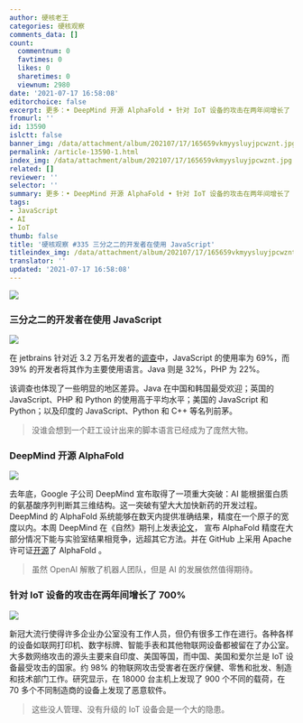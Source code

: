 ```yaml
---
author: 硬核老王
categories: 硬核观察
comments_data: []
count:
  commentnum: 0
  favtimes: 0
  likes: 0
  sharetimes: 0
  viewnum: 2980
date: '2021-07-17 16:58:08'
editorchoice: false
excerpt: 更多：• DeepMind 开源 AlphaFold • 针对 IoT 设备的攻击在两年间增长了 700%
fromurl: ''
id: 13590
islctt: false
banner_img: /data/attachment/album/202107/17/165659vkmyysluyjpcwznt.jpg
permalink: /article-13590-1.html
index_img: /data/attachment/album/202107/17/165659vkmyysluyjpcwznt.jpg
related: []
reviewer: ''
selector: ''
summary: 更多：• DeepMind 开源 AlphaFold • 针对 IoT 设备的攻击在两年间增长了 700%
tags:
- JavaScript
- AI
- IoT
thumb: false
title: '硬核观察 #335 三分之二的开发者在使用 JavaScript'
titleindex_img: /data/attachment/album/202107/17/165659vkmyysluyjpcwznt.jpg
translator: ''
updated: '2021-07-17 16:58:08'
---
```


![](/data/attachment/album/202107/17/165659vkmyysluyjpcwznt.jpg)


### 三分之二的开发者在使用 JavaScript


![](/data/attachment/album/202107/17/165712kf31hmw1fh3znwz2.jpg)


在 jetbrains 针对近 3.2 万名开发者的[调查](https://www.jetbrains.com/lp/devecosystem-2021/)中，JavaScript 的使用率为 69%，而 39% 的开发者将其作为主要使用语言。Java 则是 32%，PHP 为 22%。


该调查也体现了一些明显的地区差异。Java 在中国和韩国最受欢迎；英国的 JavaScript、PHP 和 Python 的使用高于平均水平；美国的 JavaScript 和 Python；以及印度的 JavaScript、Python 和 C++ 等名列前茅。



> 
> 没谁会想到一个赶工设计出来的脚本语言已经成为了庞然大物。
> 
> 
> 


### DeepMind 开源 AlphaFold


![](/data/attachment/album/202107/17/165733v8hbgd996979o8fr.jpg)


去年底，Google 子公司 DeepMind 宣布取得了一项重大突破：AI 能根据蛋白质的氨基酸序列判断其三维结构。这一突破有望大大加快新药的开发过程。DeepMind 的 AlphaFold 系统能够在数天内提供准确结果，精度在一个原子的宽度以内。本周 DeepMind 在《自然》期刊上发表[论文](https://www.nature.com/articles/s41586-021-03819-2)， 宣布 AlphaFold 精度在大部分情况下能与实验室结果相竞争，远超其它方法。并在 GitHub 上采用 Apache 许可证[开源](https://github.com/deepmind/alphafold)了 AlphaFold 。



> 
> 虽然 OpenAI 解散了机器人团队，但是 AI 的发展依然值得期待。
> 
> 
> 


### 针对 IoT 设备的攻击在两年间增长了 700%


![](/data/attachment/album/202107/17/165753x8aj866ppa676ztt.jpg)


新冠大流行使得许多企业办公室没有工作人员，但仍有很多工作在进行。各种各样的设备如联网打印机、数字标牌、智能手表和其他物联网设备都被留在了办公室。大多数网络攻击的源头主要来自印度、美国等国，而中国、美国和爱尔兰是 IoT 设备最受攻击的国家。约 98% 的物联网攻击受害者在医疗保健、零售和批发、制造和技术部门工作。研究显示，在 18000 台主机上发现了 900 个不同的载荷，在 70 多个不同制造商的设备上发现了恶意软件。



> 
> 这些没人管理、没有升级的 IoT 设备会是一个大的隐患。
> 
> 
>
